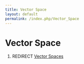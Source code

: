 ```yaml
---
title: Vector Space
layout: default
permalink: /index.php/Vector_Space
---
```


# Vector Space

1. REDIRECT [Vector Spaces](Vector_Spaces)